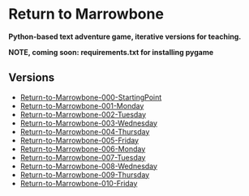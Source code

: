 # Return to Marrowbone

**Python-based text adventure game, iterative versions for teaching.**

**NOTE, coming soon: requirements.txt for installing pygame**

## Versions

- [Return-to-Marrowbone-000-StartingPoint](./Return-to-Marrowbone-000-StartingPoint/)
- [Return-to-Marrowbone-001-Monday](./Return-to-Marrowbone-001-Monday/)
- [Return-to-Marrowbone-002-Tuesday](./Return-to-Marrowbone-002-Tuesday/)
- [Return-to-Marrowbone-003-Wednesday](./Return-to-Marrowbone-003-Wednesday/)
- [Return-to-Marrowbone-004-Thursday](./Return-to-Marrowbone-004-Thursday/)
- [Return-to-Marrowbone-005-Friday](./Return-to-Marrowbone-005-Friday/)
- [Return-to-Marrowbone-006-Monday](./Return-to-Marrowbone-006-Monday/)
- [Return-to-Marrowbone-007-Tuesday](./Return-to-Marrowbone-007-Tuesday/)
- [Return-to-Marrowbone-008-Wednesday](./Return-to-Marrowbone-008-Wednesday/)
- [Return-to-Marrowbone-009-Thursday](./Return-to-Marrowbone-009-Thursday/)
- [Return-to-Marrowbone-010-Friday](./Return-to-Marrowbone-010-Friday/)
